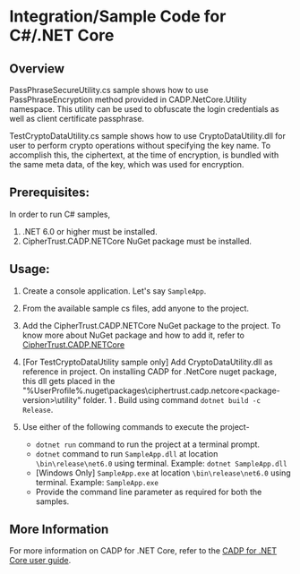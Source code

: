 # Integration/Sample Code for C#/.NET Core

## Overview
PassPhraseSecureUtility.cs sample shows how to use PassPhraseEncryption method provided in CADP.NetCore.Utility namespace. This utility can be used to obfuscate the login credentials as well as client certificate passphrase.

TestCryptoDataUtility.cs sample shows how to use CryptoDataUtility.dll for user to perform crypto operations without specifying the key name. To accomplish this, the ciphertext, at the time of encryption, is bundled with the same meta data, of the key, which was used for encryption.


## Prerequisites: 
In order to run C# samples, 
1. .NET 6.0 or higher must be installed.
1. CipherTrust.CADP.NETCore NuGet package must be installed.

## Usage: 
1. Create a console application. Let's say `SampleApp`.
1. From the available sample cs files, add anyone to the project.
1. Add the CipherTrust.CADP.NETCore NuGet package to the project. To know more about NuGet package and how to add it, refer to [CipherTrust.CADP.NETCore](https://www.nuget.org/packages/CipherTrust.CADP.NETCore/)
1. [For TestCryptoDataUtility sample only] Add CryptoDataUtility.dll as reference in project. On installing CADP for .NetCore nuget package, this dll gets placed in the "%UserProfile%\.nuget\packages\ciphertrust.cadp.netcore\<package-version>\utility\" folder. 
1 . Build using command `dotnet build -c Release`.

1. Use either of the following commands to execute the project-
    * `dotnet run` command to run the project at a terminal prompt.
    * `dotnet` command to run `SampleApp.dll` at location `\bin\release\net6.0` using terminal. Example: `dotnet SampleApp.dll`
    * [Windows Only] `SampleApp.exe` at location `\bin\release\net6.0` using terminal. Example: `SampleApp.exe`
    * Provide the command line parameter as required for both the samples.


## More Information
For more information on CADP for .NET Core, refer to the [CADP for .NET Core user guide](https://thalesdocs.com/ctp/con/cadp/cadp-netcore/latest/index.html).
